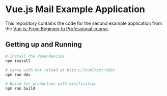 # Vue.js Mail Example Application

This repository contains the code for the second example application from the [Vue.js: From Beginner to Professional course](https://www.udemy.com/vuejs-from-beginner-to-professional/?couponCode=GITHUB10&utm_source=github&utm_campaign=vuejs_mail_app&utm_medium=referral).

## Getting up and Running

``` bash
# Install the dependencies
npm install

# Serve with hot reload at http://localhost:8080
npm run dev

# Build for production with minification
npm run build
```